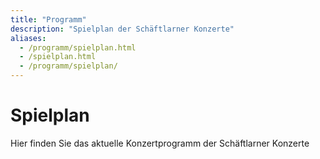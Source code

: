 ```yaml
---
title: "Programm"
description: "Spielplan der Schäftlarner Konzerte"
aliases:
  - /programm/spielplan.html
  - /spielplan.html
  - /programm/spielplan/
---
```


# Spielplan

Hier finden Sie das aktuelle Konzertprogramm der Schäftlarner Konzerte